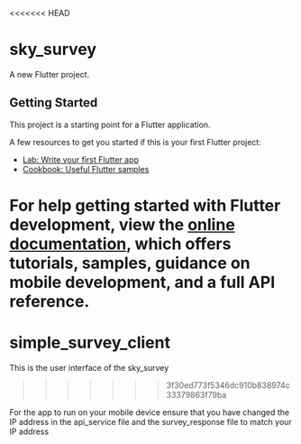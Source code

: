 <<<<<<< HEAD
# sky_survey

A new Flutter project.

## Getting Started

This project is a starting point for a Flutter application.

A few resources to get you started if this is your first Flutter project:

- [Lab: Write your first Flutter app](https://docs.flutter.dev/get-started/codelab)
- [Cookbook: Useful Flutter samples](https://docs.flutter.dev/cookbook)

For help getting started with Flutter development, view the
[online documentation](https://docs.flutter.dev/), which offers tutorials,
samples, guidance on mobile development, and a full API reference.
=======
# simple_survey_client
This is the user interface of the sky_survey
>>>>>>> 3f30ed773f5346dc910b838974c33379863f79ba

For the app to run on your mobile device ensure that you have changed the IP address in the api_service file and the survey_response file to match your IP address
